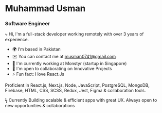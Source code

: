# Muhammad Usman
### Software Engineer

⤷ Hi, I'm a full-stack developer working remotely with over 3 years of experience. 

*  🌍  I'm based in Pakistan
*  ✉️  You can contact me at musman0741@gmail.com
*  🚀  I'm currently working at Monstyr (startup in Singapore)
*  🤝  I'm open to collaborating on Innovative Projects
*  ⚡ Fun fact: I love React.Js

Proficient in React.js, Next.js, Node, JavaScript, PostgreSQL, MongoDB, Firebase, HTML, CSS, SCSS, Redux, Jest, Figma & collaboration tools.

ϟ Currently Building scalable & efficient apps with great UX. Always open to new opportunities & collaborations

<!--
**zillBoy/zillBoy** is a ✨ _special_ ✨ repository because its `README.md` (this file) appears on your GitHub profile.

Here are some ideas to get you started:

- 🔭 I’m currently working on ...
- 🌱 I’m currently learning TypeScript with React
- 👯 I’m looking to collaborate on ...
- 🤔 I’m looking for help with ...
- 💬 Ask me about ...
- 📫 How to reach me: musman0741@gmail.com
- 😄 Pronouns: he/him
- ⚡ Fun fact: I love React.Js
-->
